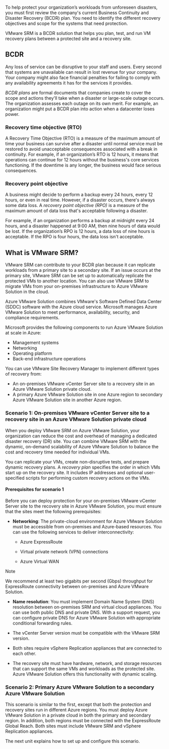 To help protect your organization’s workloads from unforeseen disasters, you must first review the company's current Business Continuity and Disaster Recovery (BCDR) plan. You need to identify the different recovery objectives and scope for the systems that need protection.

VMware SRM is a BCDR solution that helps you plan, test, and run VM recovery plans between a protected site and a recovery site.

## BCDR

Any loss of service can be disruptive to your staff and users. Every second that systems are unavailable can result in lost revenue for your company. Your company might also face financial penalties for failing to comply with any availability agreements it has for the services it provides.

*BCDR plans* are formal documents that companies create to cover the scope and actions they'll take when a disaster or large-scale outage occurs. The organization assesses each outage on its own merit. For example, an organization might put a BCDR plan into action when a datacenter loses power.

### Recovery time objective (RTO)

A Recovery Time Objective (RTO) is a measure of the maximum amount of time your business can survive after a disaster until normal service must be restored to avoid unacceptable consequences associated with a break in continuity. For example, if an organization’s RTO is 12 hours, it means that operations can continue for 12 hours without the business's core services functioning. If the downtime is any longer, the business would face serious consequences.

### Recovery point objective

A business might decide to perform a backup every 24 hours, every 12 hours, or even in real time. However, if a disaster occurs, there's always some data loss. A *recovery point objective (RPO)* is a measure of the maximum amount of data loss that's acceptable following a disaster.

For example, if an organization performs a backup at midnight every 24 hours, and a disaster happened at 9:00 AM, then nine hours of data would be lost. If the organization’s RPO is 12 hours, a data loss of nine hours is acceptable. If the RPO is four hours, the data loss isn't acceptable.

## What is VMware SRM?

VMware SRM can contribute to your BCDR plan because it can replicate workloads from a primary site to a secondary site. If an issue occurs at the primary site, VMware SRM can be set up to automatically replicate the protected VMs to another location. You can also use VMware SRM to migrate VMs from your on-premises infrastructure to Azure VMware Solution in the cloud.

Azure VMware Solution combines VMware's Software Defined Data Center (SDDC) software with the Azure cloud service. Microsoft manages Azure VMware Solution to meet performance, availability, security, and compliance requirements.

Microsoft provides the following components to run Azure VMware Solution at scale in Azure:

- Management systems
- Networking
- Operating platform
- Back-end infrastructure operations

You can use VMware Site Recovery Manager to implement different types of recovery from:

- An on-premises VMware vCenter Server site to a recovery site in an Azure VMware Solution private cloud.
- A primary Azure VMware Solution site in one Azure region to secondary Azure VMware Solution site in another Azure region.

### Scenario 1: On-premises VMware vCenter Server site to a recovery site in an Azure VMware Solution private cloud

When you deploy VMware SRM on Azure VMware Solution, your organization can reduce the cost and overhead of managing a dedicated disaster recovery (DR) site. You can combine VMware SRM with the dynamic, on-demand scalability of Azure VMware Solution to balance the cost and recovery time needed for individual VMs.

You can replicate your VMs, create non-disruptive tests, and prepare dynamic recovery plans. A *recovery plan* specifies the order in which VMs start up on the recovery site. It includes IP addresses and optional user-specified scripts for performing custom recovery actions on the VMs.

#### Prerequisites for scenario 1

Before you can deploy protection for your on-premises VMware vCenter Server site to the recovery site in Azure VMware Solution, you must ensure that the sites meet the following prerequisites:

- **Networking**: The private-cloud environment for Azure VMware Solution must be accessible from on-premises and Azure-based resources. You can use the following services to deliver interconnectivity:

  - Azure ExpressRoute

  - Virtual private network (VPN) connections

  - Azure Virtual WAN

> [!NOTE]
> We recommend at least two gigabits per second (Gbps) throughput for ExpressRoute connectivity between on-premises and Azure VMware Solution.

- **Name resolution**: You must implement Domain Name System (DNS) resolution between on-premises SRM and virtual cloud appliances. You can use both public DNS and private DNS. With a support request, you can configure private DNS for Azure VMware Solution with appropriate conditional forwarding rules.

- The vCenter Server version must be compatible with the VMware SRM version.

- Both sites require vSphere Replication appliances that are connected to each other.

- The recovery site must have hardware, network, and storage resources that can support the same VMs and workloads as the protected site. Azure VMware Solution offers this functionality with dynamic scaling.

### Scenario 2: Primary Azure VMware Solution to a secondary Azure VMware Solution

This scenario is similar to the first, except that both the protection and recovery sites run in different Azure regions. You must deploy Azure VMware Solution in a private cloud in both the primary and secondary region. In addition, both regions must be connected with the ExpressRoute Global Reach. Both sites must include VMware SRM and vSphere Replication appliances.

The next unit explains how to set up and configure this scenario.
